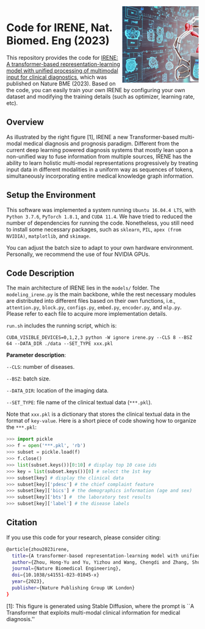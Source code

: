 <img src="logo.png" width="200" height="200" align=right />

# Code for IRENE, Nat. Biomed. Eng (2023)

This repository provides the code for [IRENE: A transformer-based representation-learning model with unified processing of multimodal input for clinical diagnostics](https://www.nature.com/articles/s41551-023-01045-x), which was published on Nature BME (2023). Based on the code, you can easily train your own IRENE by configuring your own dataset and modifying the training details (such as optimizer, learning rate, etc).

## Overview
As illustrated by the right figure [1], IRENE a new Transformer-based multi-modal medical diagnosis and prognosis paradigm. Different from the current deep learning powered diagnosis systems that mostly lean upon a non-unified way to fuse information from multiple sources, IRENE has the ability to learn holistic multi-modal representations progressively by treating input data in different modalities in a uniform way as sequences of tokens, simultaneously incorporating entire medical knowledge graph information.

## Setup the Environment
This software was implemented a system running `Ubuntu 16.04.4 LTS`, with `Python 3.7.6`, `PyTorch 1.8.1`, and `CUDA 11.4`. We have tried to reduced the number of dependencies for running the code. Nonetheless, you still need to install some necessary packages, such as `sklearn`, `PIL`, `apex (from NVIDIA)`, `matplotlib`, and `skimage`.

You can adjust the batch size to adapt to your own hardware environment. Personally, we recommend the use of four NVIDIA GPUs.

## Code Description
The main architecture of IRENE lies in the `models/` folder. The `modeling_irene.py` is the main backbone, while the rest necessary modules are distributed into different files based on their own functions, i.e., `attention.py`, `block.py`, `configs.py`, `embed.py`, `encoder.py`, and `mlp.py`. Please refer to each file to acquire more implementation details. 

`run.sh` includes the running script, which is:
```
CUDA_VISIBLE_DEVICES=0,1,2,3 python -W ignore irene.py --CLS 8 --BSZ 64 --DATA_DIR ./data --SET_TYPE xxx.pkl
```
**Parameter description**:

`--CLS`: number of diseases.

`--BSZ`: batch size.

`--DATA_DIR`: location of the imaging data.

`--SET_TYPE`: file name of the clinical textual data (`***.pkl`).

Note that `xxx.pkl` is a dictionary that stores the clinical textual data in the format of `key-value`. Here is a short piece of code showing how to organize the `***.pkl`:
```python
>>> import pickle
>>> f = open('***.pkl', 'rb')
>>> subset = pickle.load(f)
>>> f.close()
>>> list(subset.keys())[0:10] # display top 10 case ids
>>> key = list(subset.keys())[0] # select the 1st key
>>> subset[key] # display the clinical data
>>> subset[key]['pdesc'] # the chief complaint feature
>>> subset[key]['bics'] # the demographics information (age and sex)
>>> subset[key]['bts'] #  the laboratory test results
>>> subset[key]['label'] # the disease labels
```

## Citation
If you use this code for your research, please consider citing:
```bash
@article{zhou2023irene,
  title={A transformer-based representation-learning model with unified processing of multimodal input for clinical diagnostics},
  author={Zhou, Hong-Yu and Yu, Yizhou and Wang, Chengdi and Zhang, Shu and Gao, Yuanxu and Pan, Jia and Shao, Jun and Lu, Guangming and Zhang, Kang and Li, Weimin},
  journal={Nature Biomedical Engineering},
  doi={10.1038/s41551-023-01045-x}
  year={2023},
  publisher={Nature Publishing Group UK London}
}
```

[1]: This figure is generated using Stable Diffusion, where the prompt is ``A Transformer that exploits multi-modal clinical information for medical diagnosis.''